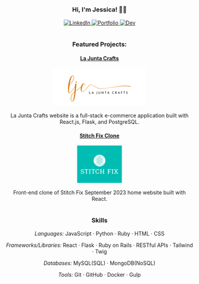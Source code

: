 <h1></h1>
<div align="center">
<h3>Hi, I'm Jessica! 👋🏻</h3>
<p>
  <a href="https://www.linkedin.com/in/jessicavaughn619/">
    <img src="https://img.shields.io/badge/linkedin-%230077B5.svg?&style=for-the-badge&logo=linkedin&logoColor=white&color=071A2C" alt="LinkedIn"/>
  </a>
    <a href="https://jessicavaughn.dev/">
    <img src="https://img.shields.io/badge/portfolio-%2312100E.svg?&style=for-the-badge&logo=about.me&logoColor=white&color=071A2C" alt="Portfolio"/>
  </a>
  <a href="https://dev.to/jvaughn619">
    <img src="https://img.shields.io/badge/dev-%2312100E.svg?&style=for-the-badge&logo=dev.to&logoColor=white&color=071A2C" alt="Dev"/>
  </a>
</p>
</div>
<h1></h1>
<div align="center">
  <h3>Featured Projects:</h3>
  <h4>
    <a href="https://lajuntacrafts.com/">La Junta Crafts</a>
  </h4>
  <div>
  <a href="https://lajuntacrafts.com/" title="La Junta Crafts"><img src="./ljc.png" height="100px" alt="La Junta Crafts website" /></a>
  <p></p>
    <p>La Junta Crafts website is a full-stack e-commerce application built with React.js, Flask, and PostgreSQL.</p>
  </div>
<h4>
      <a href="https://stitch-fix-clone.onrender.com/">Stitch Fix Clone</a>
  </h4>
  <div>
  <a href="https://stitch-fix-clone.onrender.com/" title="Stitch Fix Clone"><img src="./stitch-fix-logo.webp" height="100px" alt="Stitch Fix Clone website" /></a>
  <p></p>
    <p>Front-end clone of Stitch Fix September 2023 home website built with React.</p>
  </div>
</div>

<h1></h1>
<div align="center">
<h3>Skills</h3>
<p><em>Languages:</em> JavaScript · Python · Ruby · HTML · CSS</p>
<p><em>Frameworks/Libraries:</em> React · Flask · Ruby on Rails · RESTful APIs · Tailwind · Twig</p>
<p><em>Databases:</em> MySQL(SQL) · MongoDB(NoSQL)</p>
<p><em>Tools:</em> Git · GitHub · Docker · Gulp</p>
</div>
<h1></h1>
